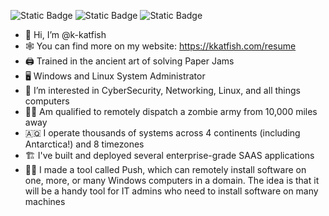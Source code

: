 ![Static Badge](https://img.shields.io/badge/certified-zombie_dispatcher-black)
![Static Badge](https://img.shields.io/badge/Virtual_Fortress_Architect-blue)
![Static Badge](https://img.shields.io/badge/Network_Necromancer-gray)

- 👋 Hi, I’m @k-katfish
- 🕸️ You can find more on my website: <https://kkatfish.com/resume>
- 🖨️ Trained in the ancient art of solving Paper Jams
- 🖥️ Windows and Linux System Administrator
- 🐧 I’m interested in CyberSecurity, Networking, Linux, and all things computers
- 🧟‍♂️ Am qualified to remotely dispatch a zombie army from 10,000 miles away
- 🇦🇶 I operate thousands of systems across 4 continents (including Antarctica!) and 8 timezones
- 🏗️ I've built and deployed several enterprise-grade SAAS applications
- 👨‍💻 I made a tool called Push, which can remotely install software on one, more, or many Windows computers in a domain. The idea is that it will be a handy tool for IT admins who need to install software on many machines
